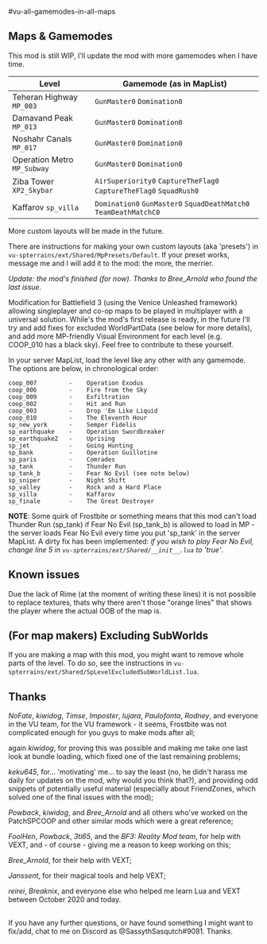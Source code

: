#vu-all-gamemodes-in-all-maps

## Maps & Gamemodes

This mod is still WIP, I'll update the mod with more gamemodes when I have time.


| Level                              | Gamemode (as in MapList)              |
| --------------------------         | ------------------------              |
| Teheran Highway `MP_003`	         | `GunMaster0` `Domination0`            |
| Damavand Peak	 `MP_013`            | `GunMaster0` `Domination0`            |
| Noshahr Canals `MP_017`	         | `GunMaster0` `Domination0`            |
| Operation Metro `MP_Subway`	     | `GunMaster0` `Domination0`            |
| Ziba Tower `XP2_Skybar`	         | `AirSuperiority0` `CaptureTheFlag0` `CaptureTheFlag0` `SquadRush0`|
| Kaffarov `sp_villa`	             | `Domination0` `GunMaster0` `SquadDeathMatch0` `TeamDeathMatchC0`|
                         

More custom layouts will be made in the future.

There are instructions for making your own custom layouts (aka 'presets') in `vu-spterrains/ext/Shared/MpPresets/Default`. If your preset works, message me and I will add it to the mod: the more, the merrier.

*Update: the mod's finished (for now). Thanks to Bree_Arnold who found the last issue.*

Modification for Battlefield 3 (using the Venice Unleashed framework) allowing singleplayer and co-op maps to be played in multiplayer with a universal solution. While's the mod's first release is ready, in the future I'll try and add fixes for excluded WorldPartData (see below for more details), and add more MP-friendly Visual Environment for each level (e.g. COOP_010 has a black sky). Feel free to contribute to these yourself.

In your server MapList, load the level like any other with any gamemode. The options are below, in chronological order:

```
coop_007         -    Operation Exodus
coop_006         -    Fire from the Sky
coop_009         -    Exfiltration
coop_002         -    Hit and Run
coop_003         -    Drop 'Em Like Liquid
coop_010         -    The Eleventh Hour
sp_new_york      -    Semper Fidelis
sp_earthquake    -    Operation Swordbreaker
sp_earthquake2   -    Uprising
sp_jet           -    Going Hunting
sp_bank          -    Operation Guillotine
sp_paris         -    Comrades
sp_tank          -    Thunder Run
sp_tank_b        -    Fear No Evil (see note below)
sp_sniper        -    Night Shift
sp_valley        -    Rock and a Hard Place
sp_villa         -    Kaffarov
sp_finale        -    The Great Destroyer
```

**NOTE**: Some quirk of Frostbite or something means that this mod can't load Thunder Run (sp_tank) if Fear No Evil (sp_tank_b) is allowed to load in MP - the server loads Fear No Evil every time you put 'sp_tank' in the server MapList. A dirty fix has been implemented: *if you wish to play Fear No Evil, change line 5 in `vu-spterrains/ext/Shared/__init__.lua` to 'true'*.

## Known issues

Due the lack of Rime (at the moment of writing these lines) it is not possible to replace textures, thats why there aren't those "orange lines" that shows the player where the actual OOB of the map is.

## (For map makers) Excluding SubWorlds

If you are making a map with this mod, you might want to remove whole parts of the level. To do so, see the instructions in `vu-spterrains/ext/Shared/SpLevelExcludedSubWorldList.lua`.

## Thanks

*NoFate*, *kiwidog*, *Timse*, *Imposter*, *lujara*, *Paulofonta*, *Rodney*, and everyone in the VU team, for the VU framework - it seems, Frostbite was not complicated enough for you guys to make mods after all;

again *kiwidog*, for proving this was possible and making me take one last look at bundle loading, which fixed one of the last remaining problems;

*keku645*, for... 'motivating' me... to say the least (no, he didn't harass me daily for updates on the mod, why would you think that?), and providing odd snippets of potentially useful material (especially about FriendZones, which solved one of the final issues with the mod);

*Powback*, *kiwidog*, and *Bree_Arnold* and all others who've worked on the PatchSPCOOP and other similar mods which were a great reference;

*FoolHen*, *Powback*, *3ti65*, and the *BF3: Reality Mod team*, for help with VEXT, and - of course - giving me a reason to keep working on this;

*Bree_Arnold*, for their help with VEXT;

*Janssent*, for their magical tools and help VEXT;

*reirei*, *Breaknix*, and everyone else who helped me learn Lua and VEXT between October 2020 and today.

##

If you have any further questions, or have found something I might want to fix/add, chat to me on Discord as @SassythSasqutch#9081. Thanks.
